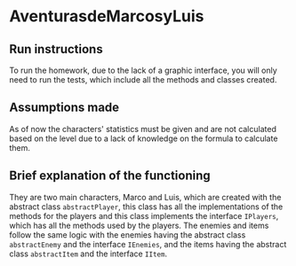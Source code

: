 # AventurasdeMarcosyLuis

## Run instructions

To run the homework, due to the lack of a graphic interface, you will only need to run the tests,
which include all the methods and classes created.

## Assumptions made

As of now the characters' statistics must be given and are not calculated based on the level due to
a lack of knowledge on the formula to calculate them.

## Brief explanation of the functioning

They are two main characters, Marco and Luis, which are created with the abstract
class `abstractPlayer`, this class has all the implementations of the methods for the players and
this class implements the interface `IPlayers`, which has all the methods used by the players. The
enemies and items follow the same logic with the enemies having the abstract class `abstractEnemy`
and the interface `IEnemies`, and the items having the abstract class `abstractItem` and the
interface `IItem`.
